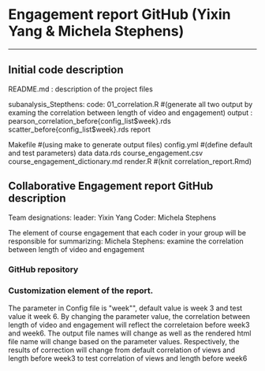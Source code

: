 # Engagement report GitHub (Yixin Yang & Michela Stephens)
------------------------------------------------------------------------

## Initial code description
README.md : description of the project files

subanalysis_Stepthens:
  code: 01_correlation.R
#(generate all two output by examing the correlation between length of video and engagement)
  output :
    pearson_correlation_before{config_list$week}.rds
    scatter_before{config_list$week}.rds
  report

Makefile 
#(using make to generate output files)
config.yml 
#(define default and test parameters)
data
  data.rds
  course_engagement.csv
  course_engagement_dictionary.md
render.R 
#(knit correlation_report.Rmd)

## Collaborative Engagement report GitHub description
Team designations: 
    leader: Yixin Yang
    Coder: Michela Stephens

The element of course engagement that each coder in your group will be responsible for summarizing:
    Michela Stephens: examine the correlation between length of video and engagement

### GitHub repository


### Customization element of the report. 
The parameter in Config file is "week"", default value is week 3 and test value it week 6. By changing the parameter value, the correlation between length of video and engagement will reflect the correletaion before week3 and week6. 
The output file names will change as well as the rendered html file name will change based on the parameter values.
Respectively, the results of correction will change from default correlation of views and length before week3 to test correlation of views and length before week6
